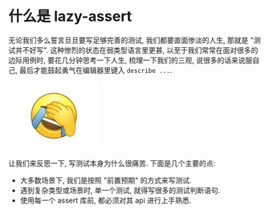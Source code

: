 # 什么是 lazy-assert

无论我们多么誓言旦旦要写足够完善的测试, 我们都要直面惨淡的人生, 那就是 "测试并不好写". 这种惨烈的状态在弱类型语言里更甚, 以至于我们常常在面对很多的边际用例时, 要花几分钟思考一下人生, 梳理一下我们的三观, 说很多的话来说服自己, 最后才能鼓起勇气在编辑器里键入 `describe ...`.

![face palm](./asset/img/face-palm.jpeg)

让我们来反思一下, 写测试本身为什么很痛苦. 下面是几个主要的点:

- 大多数场景下, 我们是按照 "前置预期" 的方式来写测试.
- 遇到复杂类型或场景时, 单一个测试, 就得写很多的测试判断语句.
- 使用每一个 assert 库前, 都必须对其 api 进行上手熟悉.

